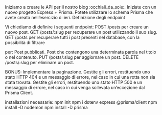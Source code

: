 Iniziamo a creare le API per il nostro blog :occhiali_da_sole:. Iniziate con un nuovo progetto Express + Prisma. Potete utilizzare lo schema Prisma che avete creato nell’esercizio di ieri.
Definizione degli endpoint

Vi chiediamo di definire i seguenti endpoint:
POST /posts per creare un nuovo post.
GET /posts/:slug per recuperare un post utilizzando il suo slug.
GET /posts per recuperare tutti i post presenti nel database, con la possibilità di filtrare 

per:
Post pubblicati.
Post che contengono una determinata parola nel titolo o nel contenuto.
PUT /posts/:slug per aggiornare un post.
DELETE /posts/:slug per eliminare un post.

BONUS:
Implementare la paginazione.
Gestite gli errori, restituendo uno stato HTTP 404 e un messaggio di errore, nel caso in cui una rotta non sia stata trovata.
Gestite gli errori, restituendo uno stato HTTP 500 e un messaggio di errore, nel caso in cui venga sollevata un’eccezione dal Prisma Client.


installazioni necessarie:
npm init
npm i dotenv express @prisma/client
npm install -D nodemon
npm install -D prisma
